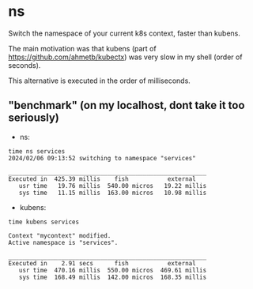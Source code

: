 # ns
Switch the namespace of your current k8s context, faster than kubens.

The main motivation was that kubens (part of https://github.com/ahmetb/kubectx) was very slow in my shell (order of seconds).

This alternative is executed in the order of milliseconds.

## "benchmark" (on my localhost, dont take it too seriously)

- ns:

```
time ns services
2024/02/06 09:13:52 switching to namespace "services"

________________________________________________________
Executed in  425.39 millis    fish           external
   usr time   19.76 millis  540.00 micros   19.22 millis
   sys time   11.15 millis  163.00 micros   10.98 millis
```

- kubens:

```
time kubens services

Context "mycontext" modified.
Active namespace is "services".

________________________________________________________
Executed in    2.91 secs      fish           external
   usr time  470.16 millis  550.00 micros  469.61 millis
   sys time  168.49 millis  142.00 micros  168.35 millis                                                                                                                 
```